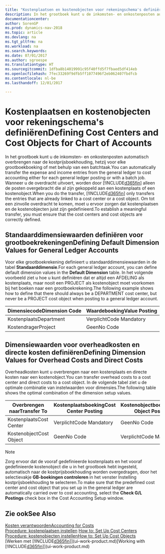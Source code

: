 ```yaml
---
title: "Kostenplaatsen en kostenobjecten voor rekeningschema's definiëren"
description: In het grootboek kunt u de inkomsten- en onkostenposten automatisch overbrengen naar de kostprijsboekhouding, hetzij voor elke grootboekboeking of met behulp van een batchtaak. Wanneer u de overdracht uitvoert, worden alleen de posten overgebracht die al zijn gekoppeld aan een kostenplaats of een kostenobject. Om tot een zinvolle overdracht te komen, moet u ervoor zorgen dat kostenplaatsen en de kostenobjecten juist zijn gedefinieerd.
documentationcenter: 
author: SorenGP
ms.prod: dynamics-nav-2018
ms.topic: article
ms.devlang: na
ms.tgt_pltfrm: na
ms.workload: na
ms.search.keywords: 
ms.date: 07/01/2017
ms.author: sgroespe
ms.translationtype: HT
ms.sourcegitcommit: 1dfba8b14019991c95f40ffd5f7fbaed5df414eb
ms.openlocfilehash: 7fec33269f9dfb5ff1077496f2eb062407fbdfcb
ms.contentlocale: nl-be
ms.lasthandoff: 12/01/2017

---
```

# <a name="defining-cost-centers-and-cost-objects-for-chart-of-accounts"></a><span data-ttu-id="dff78-105">Kostenplaatsen en kostenobjecten voor rekeningschema's definiëren</span><span class="sxs-lookup"><span data-stu-id="dff78-105">Defining Cost Centers and Cost Objects for Chart of Accounts</span></span>
<span data-ttu-id="dff78-106">In het grootboek kunt u de inkomsten- en onkostenposten automatisch overbrengen naar de kostprijsboekhouding, hetzij voor elke grootboekboeking of met behulp van een batchtaak.</span><span class="sxs-lookup"><span data-stu-id="dff78-106">You can automatically transfer the expense and income entries from the general ledger to cost accounting either for each general ledger posting or with a batch job.</span></span> <span data-ttu-id="dff78-107">Wanneer u de overdracht uitvoert, worden door [!INCLUDE[d365fin](includes/d365fin_md.md)] alleen de posten overgebracht die al zijn gekoppeld aan een kostenplaats of een kostenobject.</span><span class="sxs-lookup"><span data-stu-id="dff78-107">When you do the transfer, [!INCLUDE[d365fin](includes/d365fin_md.md)] only transfers the entries that are already linked to a cost center or a cost object.</span></span> <span data-ttu-id="dff78-108">Om tot een zinvolle overdracht te komen, moet u ervoor zorgen dat kostenplaatsen en de kostenobjecten juist zijn gedefinieerd.</span><span class="sxs-lookup"><span data-stu-id="dff78-108">To establish a meaningful transfer, you must ensure that the cost centers and cost objects are correctly defined.</span></span>  

## <a name="defining-default-dimension-values-for-general-ledger-accounts"></a><span data-ttu-id="dff78-109">Standaarddimensiewaarden definiëren voor grootboekrekeningen</span><span class="sxs-lookup"><span data-stu-id="dff78-109">Defining Default Dimension Values for General Ledger Accounts</span></span>  
<span data-ttu-id="dff78-110">Voor elke grootboekrekening definieert u standaarddimensiewaarden in de tabel **Standaarddimensie**.</span><span class="sxs-lookup"><span data-stu-id="dff78-110">For each general ledger account, you can define default dimension values in the **Default Dimension** table.</span></span> <span data-ttu-id="dff78-111">In het volgende voorbeeld ziet u hoe u kunt definiëren dat er altijd een AFDELING als kostenplaats, maar nooit een PROJECT als kostenobject moet voorkomen bij het boeken naar een grootboekrekening.</span><span class="sxs-lookup"><span data-stu-id="dff78-111">The following example shows how to define that there should always be a DEPARTMENT cost center, but never be a PROJECT cost object when posting to a general ledger account.</span></span>  

|<span data-ttu-id="dff78-112">**Dimensiecode**</span><span class="sxs-lookup"><span data-stu-id="dff78-112">**Dimension Code**</span></span>|<span data-ttu-id="dff78-113">**Waardeboeking**</span><span class="sxs-lookup"><span data-stu-id="dff78-113">**Value Posting**</span></span>|  
|------------------------------------------|-----------------------------------------|  
|<span data-ttu-id="dff78-114">Kostenplaats</span><span class="sxs-lookup"><span data-stu-id="dff78-114">Department</span></span>|<span data-ttu-id="dff78-115">Verplicht</span><span class="sxs-lookup"><span data-stu-id="dff78-115">Code Mandatory</span></span>|  
|<span data-ttu-id="dff78-116">Kostendrager</span><span class="sxs-lookup"><span data-stu-id="dff78-116">Project</span></span>|<span data-ttu-id="dff78-117">Geen</span><span class="sxs-lookup"><span data-stu-id="dff78-117">No Code</span></span>|  

## <a name="defining-dimension-values-for-overhead-costs-and-direct-costs"></a><span data-ttu-id="dff78-118">Dimensiewaarden voor overheadkosten en directe kosten definiëren</span><span class="sxs-lookup"><span data-stu-id="dff78-118">Defining Dimension Values for Overhead Costs and Direct Costs</span></span>  
 <span data-ttu-id="dff78-119">Overheadkosten kunt u overbrengen naar een kostenplaats en directe kosten naar een kostenobject.</span><span class="sxs-lookup"><span data-stu-id="dff78-119">You can transfer overhead costs to a cost center and direct costs to a cost object.</span></span> <span data-ttu-id="dff78-120">In de volgende tabel ziet u de optimale combinatie van instelwaarden voor dimensies.</span><span class="sxs-lookup"><span data-stu-id="dff78-120">The following table shows the optimal combination of the dimension setup values.</span></span>  

|<span data-ttu-id="dff78-121">Overbrengen naar</span><span class="sxs-lookup"><span data-stu-id="dff78-121">Transfer To</span></span>|<span data-ttu-id="dff78-122">Kostenplaatsboeking</span><span class="sxs-lookup"><span data-stu-id="dff78-122">Cost Center Posting</span></span>|<span data-ttu-id="dff78-123">Kostenobjectboeking</span><span class="sxs-lookup"><span data-stu-id="dff78-123">Cost Object Posting</span></span>|  
|-----------------|-------------------------|-------------------------|  
|<span data-ttu-id="dff78-124">Kostenplaats</span><span class="sxs-lookup"><span data-stu-id="dff78-124">Cost Center</span></span>|<span data-ttu-id="dff78-125">Verplicht</span><span class="sxs-lookup"><span data-stu-id="dff78-125">Code Mandatory</span></span>|<span data-ttu-id="dff78-126">Geen</span><span class="sxs-lookup"><span data-stu-id="dff78-126">No Code</span></span>|  
|<span data-ttu-id="dff78-127">Kostenobject</span><span class="sxs-lookup"><span data-stu-id="dff78-127">Cost Object</span></span>|<span data-ttu-id="dff78-128">Geen</span><span class="sxs-lookup"><span data-stu-id="dff78-128">No Code</span></span>|<span data-ttu-id="dff78-129">Verplicht</span><span class="sxs-lookup"><span data-stu-id="dff78-129">Code Mandatory</span></span>|  

> [!NOTE]  
>  <span data-ttu-id="dff78-130">Zorg ervoor dat de vooraf gedefinieerde kostenplaats en het vooraf gedefinieerde kostenobject die u in het grootboek hebt ingesteld, automatisch naar de kostprijsboekhouding worden overgedragen, door het selectievakje **GB-boekingen controleren** in het venster Instelling kostprijsboekhouding te selecteren.</span><span class="sxs-lookup"><span data-stu-id="dff78-130">To make sure that the predefined cost center and cost object that you set up in the general ledger are automatically carried over to cost accounting, select the **Check G/L Postings** check box in the Cost Accounting Setup window.</span></span>  

## <a name="see-also"></a><span data-ttu-id="dff78-131">Zie ook</span><span class="sxs-lookup"><span data-stu-id="dff78-131">See Also</span></span>  
[<span data-ttu-id="dff78-132">Kosten verantwoorden</span><span class="sxs-lookup"><span data-stu-id="dff78-132">Accounting for Costs</span></span>](finance-manage-cost-accounting.md)  
<span data-ttu-id="dff78-133">[Procedure: kostenplaatsen instellen](finance-how-to-set-up-cost-centers.md) </span><span class="sxs-lookup"><span data-stu-id="dff78-133">[How to: Set Up Cost Centers](finance-how-to-set-up-cost-centers.md) </span></span>  
[<span data-ttu-id="dff78-134">Procedure: kostenobjecten instellen</span><span class="sxs-lookup"><span data-stu-id="dff78-134">How to: Set Up Cost Objects</span></span>](finance-how-to-set-up-cost-objects.md)  
<span data-ttu-id="dff78-135">[Werken met [!INCLUDE[d365fin](includes/d365fin_md.md)]](ui-work-product.md)</span><span class="sxs-lookup"><span data-stu-id="dff78-135">[Working with [!INCLUDE[d365fin](includes/d365fin_md.md)]](ui-work-product.md)</span></span>

